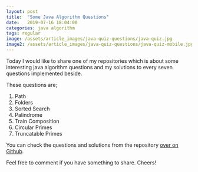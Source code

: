```yaml
---
layout: post
title:  "Some Java Algorithm Questions"
date:   2019-07-16 18:04:00
categories: java algorithm
tags: regular
image: /assets/article_images/java-quiz-questions/java-quiz.jpg
image2: /assets/article_images/java-quiz-questions/java-quiz-mobile.jpg
---
```

Today I would like to share one of my repositories which is about some interesting java algorithm questions and my solutions to every seven questions implemented beside.

These questions are;
1. Path
2. Folders
3. Sorted Search
4. Palindrome
5. Train Composition
6. Circular Primes
7. Truncatable Primes

You can check the questions and solutions from the repository [over on Github](https://github.com/yavuztas/java-quiz-common).

Feel free to comment if you have something to share. Cheers!
